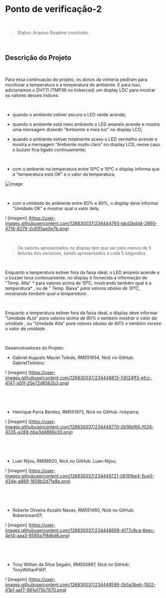 # Ponto de verificação-2

​

> Status: Arquivo Readme concluído.

​

## Descrição do Projeto

​

Para essa continuação do projeto, os donos da vinheria pediram para monitorar a temperatura e a temperatura do ambiente. E para isso, adicionamos o DHT11 (TMP36 no tinkercad) um display LDC para mostrar os valores desses índices:

​

* quando o ambiente estiver escuro o LED verde acende;

* quando o ambiente está meio ambiente o LED amarelo acende e mostra uma mensagem dizendo "Ambiente a meia luz" no display LCD;

* quando o ambiente estiver totalmente aceso o LED vermelho acende e mostra a mensagem "Ambiente muito claro" no display LCD, nesse caso o buzzer fica ligado continuamente;

​

* com o ambente na temperatura entre 10ºC e 15ºC o display informa que a "temperatura está OK" e o valor da temperatura;

![image](https://user-images.githubusercontent.com/126830016/234455118-e47037e6-5b16-4647-bf4e-a9da08502b05.png)

​

* com a umidade do ambiente entre 60% e 80%, o display deve informar "Umidade OK" e mostrar qual o valor dela;

! [imagem] (https://user-images.githubusercontent.com/126830037/234444793-bbd2bdd4-2660-4716-8279-2c81f5ae0e7b.png)

​



> Os valores apresentados no display tem que ser pelo menos de 5 leituras dos sensores, sendo apresentados a csda 5 segundos.

​

Enquanto a temperatura estiver fora da faixa ideal, o LED amarelo acende e o buzzer toca continuamente, no display é fornecida a informação de "Temp. Alta" * para valores acima de 15ºC, mostrando também qual é a temperatura* , ou de " Temp. Baixa" *para valores abaixo de 10ºC, mostrando também qual a temperatura* .

​

Enquanto a temperatura estiver fora da faixa ideal, o display deve informar "Umidade ALta" *para valores acima de 80% e também mostrar o valor da umidade* , ou "Umidade Alta" *para valores abaixo de 60% e também mostre o valor da umidade* .

​

Desenvolvedores do Projeto:

* Gabriel Augusto Maciel Toledo, RM551654, Nick no GitHub: GabrielToledoo;

! [imagem] (https://user-images.githubusercontent.com/126830037/234448813-7d024ff3-efcc-4147-a51f-25e72d8562b3.png)

​

​

* Henrique Parra Benitez, RM551973, Nick no GitHub: rickparra;

! [imagem] (https://user-images.githubusercontent.com/126830037/234448770-2618bf65-f024-4335-a289-bba3d4888e30.png)

​

​

* Luan Nijou, RM98920, Nick no GitHub: Luan-Nijou;

! [imagem] (https://user-images.githubusercontent.com/126830037/234448721-06191be4-5ce0-434e-a889-1858b2d71e8a.png)

​

​

* Roberto Oliveira Azzalin Navas, RM551460, Nick no GitHub: Robertooan07;

! [imagem] (https://user-images.githubusercontent.com/126830037/234448669-4177c8ca-6eec-4e14-aaa3-8585a7f8dbd6.png)

​

​

* Tony Willian da Silva Segalin, RM550667, Nick no GitHub: TonyWillianFIAP.

! [imagem] (https://user-images.githubusercontent.com/126830037/234448599-2b5a3beb-1502-41b1-aaf7-861ef75b7670.png)
